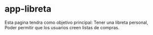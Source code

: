 app-libreta
===========

 Esta pagina tendra como objetivo principal: Tener una libreta personal, Poder permitir que los usuarios creen listas de compras.
